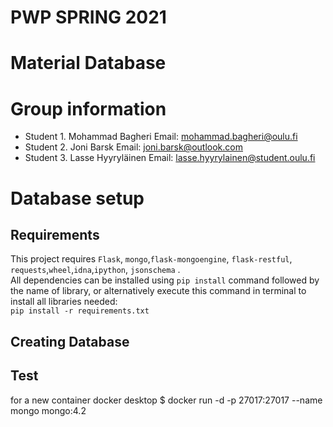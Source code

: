 # PWP SPRING 2021
# Material Database
# Group information
* Student 1. Mohammad Bagheri Email: mohammad.bagheri@oulu.fi
* Student 2. Joni Barsk  Email: joni.barsk@outlook.com
* Student 3. Lasse Hyyryläinen Email: lasse.hyyrylainen@student.oulu.fi

# Database setup
## Requirements
This project requires `Flask`, `mongo`,`flask-mongoengine`, `flask-restful`, `requests`,`wheel`,`idna`,`ipython`, `jsonschema` .   
All dependencies can be installed using `pip install` command followed by the name of library, or alternatively execute this command in terminal to install all libraries needed:     
`pip install -r requirements.txt`

## Creating Database

## Test

for a new container docker desktop
$ docker run -d -p 27017:27017 --name mongo mongo:4.2  



